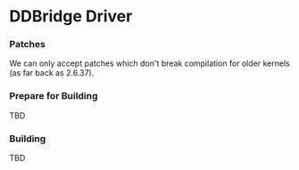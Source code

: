 # DDBridge Driver

### Patches
We can only accept patches which don't break compilation for older kernels (as far back as 2.6.37).

### Prepare for Building

   TBD
  
### Building

   TBD
  
  